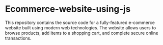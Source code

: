 # Ecommerce-website-using-js
This repository contains the source code for a fully-featured e-commerce website built using modern web technologies. The website allows users to browse products, add items to a shopping cart, and complete secure online transactions.
